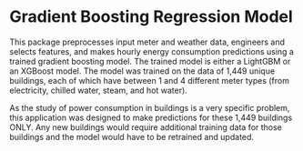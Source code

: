 # Gradient Boosting Regression Model

This package preprocesses input meter and weather data, engineers and selects features, and makes hourly energy consumption predictions using a trained gradient boosting model. The trained model is either a LightGBM or an XGBoost model. The model was trained on the data of 1,449 unique buildings, each of which have between 1 and 4 different meter types (from electricity, chilled water, steam, and hot water).

As the study of power consumption in buildings is a very specific problem, this application was designed to make predictions for these 1,449 buildings ONLY. Any new buildings would require additional training data for those buildings and the model would have to be retrained and updated.
